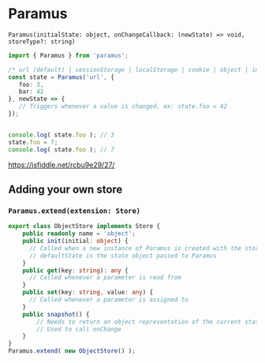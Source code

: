 # Paramus

`Paramus(initialState: object, onChangeCallback: (newState) => void, storeType?: string)`

```ts
import { Paramus } from 'paramus';

/* url (default) | sessionStorage | localStorage | cookie | object | indexedDB | webSQL | <Paramus.extend> */
const state = Paramus('url', {
   foo: 3, 
   bar: 42
}, newState => {
   // Triggers whenever a value is changed, ex: state.foo = 42
});


console.log( state.foo ); // 3
state.foo = 7;
console.log( state.foo ); // 7
```
https://jsfiddle.net/rcbu9e29/27/

## Adding your own store
### `Paramus.extend(extension: Store)`

```ts
export class ObjectStore implements Store {
    public readonly name = 'object';
    public init(initial: object) {
      // Called when a new instance of Paramus is created with the storeType equal to 'object'
      // defaultState is the state object passed to Paramus
    }
    public get(key: string): any {
      // Called whenever a parameter is read from 
    }
    public set(key: string, value: any) {
      // Called whenever a parameter is assigned to
    }
    public snapshot() {
        // Needs to return an object representation of the current state
        // Used to call onChange
    }
}
Paramus.extend( new ObjectStore() );
```


